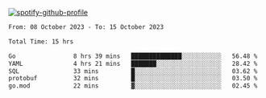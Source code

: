 [![spotify-github-profile](https://spotify-github-profile.vercel.app/api/view?uid=313pysyt3uxkjdidtiuvzf7nrnnu&cover_image=true&theme=natemoo-re&show_offline=false&background_color=121212&interchange=false&bar_color=53b14f&bar_color_cover=false)](https://spotify-github-profile.vercel.app/api/view?uid=313pysyt3uxkjdidtiuvzf7nrnnu&redirect=true)

<!--START_SECTION:waka-->

```txt
From: 08 October 2023 - To: 15 October 2023

Total Time: 15 hrs

Go                8 hrs 39 mins   ██████████████░░░░░░░░░░░   56.48 %
YAML              4 hrs 21 mins   ███████░░░░░░░░░░░░░░░░░░   28.42 %
SQL               33 mins         █░░░░░░░░░░░░░░░░░░░░░░░░   03.62 %
protobuf          32 mins         █░░░░░░░░░░░░░░░░░░░░░░░░   03.50 %
go.mod            22 mins         ▓░░░░░░░░░░░░░░░░░░░░░░░░   02.45 %
```

<!--END_SECTION:waka-->